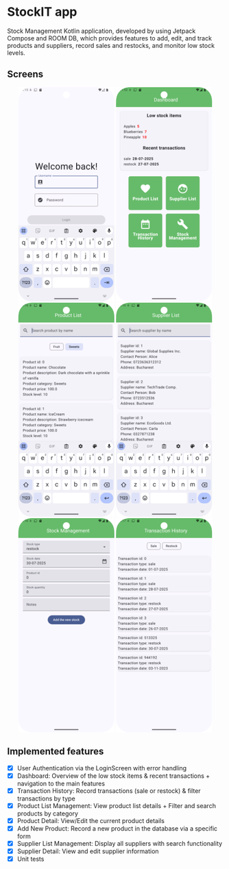 # StockIT app
Stock Management Kotlin application, developed by using Jetpack Compose and ROOM DB, which provides features to add, edit, and track products and suppliers, record sales and restocks, and monitor low stock levels.

## Screens 
<p align="center">
   <img src="screenshots/login_screen.png" height="500" />
  <img src="screenshots/dashboard_screen.png" height="500" />
  <img src="screenshots/prdoct_list_filter_sweets.png" height="500" />
   <img src="screenshots/supplier_list_screen.png" height="500" />
  <img src="screenshots/stock_management_screen.png" height="500" />
  <img src="screenshots/transaction_history_screen.png" height="500" />
</p>

## Implemented features
- [x] User Authentication via the LoginScreen with error handling
- [x] Dashboard: Overview of the low stock items & recent transactions + navigation to the main features
- [x] Transaction History: Record transactions (sale or restock) & filter transactions by type
- [x] Product List Management: View product list details + Filter and search products by category
- [x] Product Detail: View/Edit the current product details
- [x] Add New Product: Record a new product in the database via a specific form
- [x] Supplier List Management: Display all suppliers with search functionality
- [x] Supplier Detail: View and edit supplier information
- [x] Unit tests
